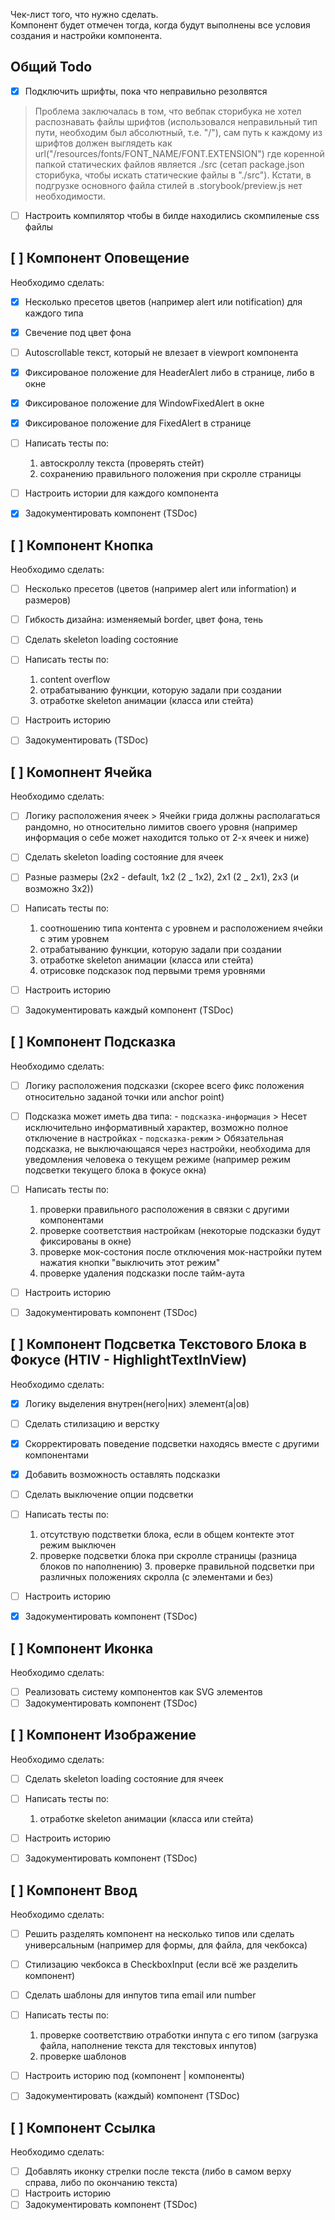 Чек-лист того, что нужно сделать.  
Компонент будет отмечен тогда, когда будут выполнены все условия создания и настройки компонента.

## Общий Todo

- [x] Подключить шрифты, пока что неправильно резолвятся

> Проблема заключалась в том, что вебпак сторибука не хотел распознавать файлы шрифтов (использовался неправильный тип пути, необходим был абсолютный, т.е. "/"), сам путь к каждому из шрифтов должен выглядеть как url("/resources/fonts/FONT_NAME/FONT.EXTENSION") где коренной папкой статических файлов является ./src (сетап package.json сторибука, чтобы искать статические файлы в "./src").
> Кстати, в подгрузке основного файла стилей в .storybook/preview.js нет необходимости.

- [ ] Настроить компилятор чтобы в билде находились скомпиленые css файлы

## [ ] Компонент Оповещение

Необходимо сделать:

- [x] Несколько пресетов цветов (например alert или notification) для каждого типа
- [x] Свечение под цвет фона
- [ ] Autoscrollable текст, который не влезает в viewport компонента
- [x] Фиксированое положение для HeaderAlert либо в странице, либо в окне
- [x] Фиксированое положение для WindowFixedAlert в окне
- [x] Фиксированое положение для FixedAlert в странице
- [ ] Написать тесты по:

  1.  автоскроллу текста (проверять стейт)
  2.  сохранению правильного положения при скролле страницы

- [ ] Настроить истории для каждого компонента
- [x] Задокументировать компонент (TSDoc)

## [ ] Компонент Кнопка

Необходимо сделать:

- [ ] Несколько пресетов (цветов (например alert или information) и размеров)
- [ ] Гибкость дизайна: изменяемый border, цвет фона, тень
- [ ] Сделать skeleton loading состояние
- [ ] Написать тесты по:

  1.  content overflow
  2.  отрабатыванию функции, которую задали при создании
  3.  отработке skeleton анимации (класса или стейта)

- [ ] Настроить историю
- [ ] Задокументировать (TSDoc)

## [ ] Комопнент Ячейка

Необходимо сделать:

- [ ] Логику расположения ячеек > Ячейки грида должны располагаться рандомно, но относительно лимитов своего уровня (например информация о себе может находится только от 2-х ячеек и ниже)
- [ ] Сделать skeleton loading состояние для ячеек
- [ ] Разные размеры (2x2 - default, 1x2 (2 _ 1x2), 2x1 (2 _ 2x1), 2x3 (и возможно 3x2))
- [ ] Написать тесты по:

  1.  соотношению типа контента с уровнем и расположением ячейки с этим уровнем
  2.  отрабатыванию функции, которую задали при создании
  3.  отработке skeleton анимации (класса или стейта)
  4.  отрисовке подсказок под первыми тремя уровнями

- [ ] Настроить историю
- [ ] Задокументировать каждый компонент (TSDoc)

## [ ] Компонент Подсказка

Необходимо сделать:

- [ ] Логику расположения подсказки (скорее всего фикс положения относительно заданой точки или anchor point)
- [ ] Подсказка может иметь два типа: - `подсказка-информация` > Несет исключительно информативный характер, возможно полное отключение в настройках - `подсказка-режим` > Обязательная подсказка, не выключающаяся через настройки, необходима для уведомления человека о текущем режиме (например режим подсветки текущего блока в фокусе окна)
- [ ] Написать тесты по:

  1.  проверки правильного расположения в связки с другими компонентами
  2.  проверке соответствия настройкам (некоторые подсказки будут фиксированы в окне)
  3.  проверке мок-состония после отключения мок-настройки путем нажатия кнопки "выключить этот режим"
  4.  проверке удаления подсказки после тайм-аута

- [ ] Настроить историю
- [ ] Задокументировать компонент (TSDoc)

## [ ] Компонент Подсветка Текстового Блока в Фокусе (HTIV - HighlightTextInView)

Необходимо сделать:

- [x] Логику выделения внутрен(него|них) элемент(а|ов)
- [ ] Сделать стилизацию и верстку
- [x] Скорректировать поведение подсветки находясь вместе с другими компонентами
- [x] Добавить возможность оставлять подсказки
- [ ] Сделать выключение опции подсветки
- [ ] Написать тесты по:

  1.  отсутствую подстветки блока, если в общем контекте этот режим выключен
  2.  проверке подсветки блока при скролле страницы (разница блоков по наполнению) 3. проверке правильной подсветки при различных положениях скролла (с элементами и без)

- [ ] Настроить историю
- [x] Задокументировать компонент (TSDoc)

## [ ] Компонент Иконка

Необходимо сделать:

- [ ] Реализовать систему компонентов как SVG элементов
- [ ] Задокументировать компонент (TSDoc)

## [ ] Компонент Изображение

Необходимо сделать:

- [ ] Сделать skeleton loading состояние для ячеек
- [ ] Написать тесты по:

  1.  отработке skeleton анимации (класса или стейта)

- [ ] Настроить историю
- [ ] Задокументировать компонент (TSDoc)

## [ ] Компонент Ввод

Необходимо сделать:

- [ ] Решить разделять компонент на несколько типов или сделать универсальным (например для формы, для файла, для чекбокса)
- [ ] Стилизацию чекбокса в CheckboxInput (если всё же разделить компонент)
- [ ] Сделать шаблоны для инпутов типа email или number
- [ ] Написать тесты по:

  1.  проверке соответствию отработки инпута с его типом (загрузка файла, наполнение текста для текстовых инпутов)
  2.  проверке шаблонов

- [ ] Настроить историю под (компонент | компоненты)
- [ ] Задокументировать (каждый) компонент (TSDoc)

## [ ] Компонент Ссылка

Необходимо сделать:

- [ ] Добавлять иконку стрелки после текста (либо в самом верху справа, либо по окончанию текста)
- [ ] Настроить историю
- [ ] Задокументировать компонент (TSDoc)
